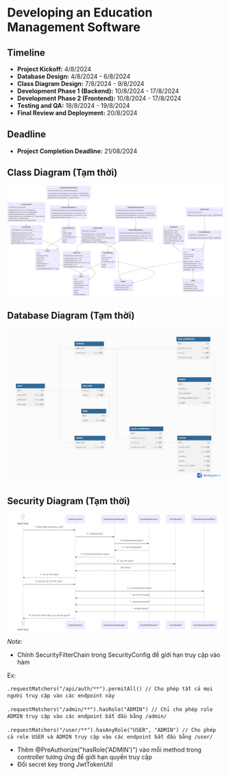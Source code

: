 # Developing an Education Management Software

## Timeline
- **Project Kickoff:** 4/8/2024
- **Database Design:** 4/8/2024 - 6/8/2024
- **Class Diagram Design:** 7/8/2024 - 9/8/2024
- **Development Phase 1 (Backend):** 10/8/2024 - 17/8/2024
- **Development Phase 2 (Frontend):** 10/8/2024 - 17/8/2024
- **Testing and QA:** 18/8/2024 - 19/8/2024
- **Final Review and Deployment:** 20/8/2024

## Deadline
- **Project Completion Deadline:** 21/08/2024

## Class Diagram (Tạm thời)
![alt text](Diagram/classDiagram.png)

## Database Diagram (Tạm thời)
![alt text](Diagram/databaseDiagram.png)

## Security Diagram (Tạm thời)
![alt text](Diagram/securityDiagram.png)

*Note:*
- Chỉnh SecurityFilterChain trong SecurityConfig để giới hạn truy cập vào hàm

Ex:

    .requestMatchers("/api/auth/**").permitAll() // Cho phép tất cả mọi người truy cập vào các endpoint này

    .requestMatchers("/admin/**").hasRole("ADMIN") // Chỉ cho phép role ADMIN truy cập vào các endpoint bắt đầu bằng /admin/
    
    .requestMatchers("/user/**").hasAnyRole("USER", "ADMIN") // Cho phép cả role USER và ADMIN truy cập vào các endpoint bắt đầu bằng /user/

- Thêm @PreAuthorize("hasRole('ADMIN')") vào mỗi method trong controller tương ứng để giới hạn quyền truy cập
- Đổi secret key trong JwtTokenUtil